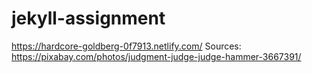 # jekyll-assignment  
  
https://hardcore-goldberg-0f7913.netlify.com/
Sources:  
https://pixabay.com/photos/judgment-judge-judge-hammer-3667391/   
